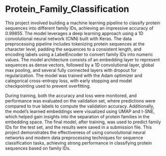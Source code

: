 # Protein_Family_Classification

This project involved building a machine learning pipeline to classify protein sequences into different family IDs, achieving an impressive accuracy of 0.99855. The model leverages a deep learning approach using a 1D convolutional neural network (CNN) built with Keras. The data preprocessing pipeline includes tokenizing protein sequences at the character level, padding the sequences to a consistent length, and encoding labels using a LabelEncoder to convert family IDs into numeric values. The model architecture consists of an embedding layer to represent sequences as dense vectors, followed by a 1D convolutional layer, global max pooling, and several fully connected layers with dropout for regularization. The model was trained with the Adam optimizer and categorical cross-entropy loss, with early stopping and model checkpointing used to prevent overfitting.

During training, both the accuracy and loss were monitored, and performance was evaluated on the validation set, where predictions were compared to true labels to compute the validation accuracy. Additionally, the model’s learned embeddings were visualized using UMAP and t-SNE, which helped gain insights into the separation of protein families in the embedding space. The final model, after training, was used to predict family IDs for the test set, and the results were saved in a submission file. This project demonstrates the effectiveness of using convolutional neural networks and modern data preprocessing techniques for sequence classification tasks, achieving strong performance in classifying protein sequences based on family IDs.
